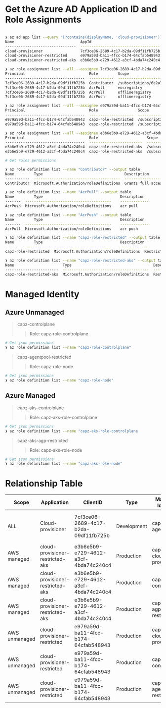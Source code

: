 # Get the Azure AD Application ID and Role Assignments

```bash

❯ az ad app list --query "[?contains(displayName, 'cloud-provisioner')].{name:displayName, appId:appId} | sort_by(@, &name)" --output table
Name                              AppId
--------------------------------  ------------------------------------
cloud-provisioner                 7cf3ce06-2689-4c17-b2da-09df11fb725b  
cloud-provisioner-restricted      e979a59d-ba11-4fcc-b174-64cfab548943  
cloud-provisioner-restricted-aks  e3b6e5b9-e729-4612-a3cf-4bda74c240c4  

❯ az role assignment list --all --assignee 7cf3ce06-2689-4c17-b2da-09df11fb725b --query "[].{Principal:principalName, Role:roleDefinitionName, Scope:scope}" --output table
Principal                             Role         Scope
------------------------------------  -----------  ---------------------------------------------------------------------------------------------------------------------------------------
7cf3ce06-2689-4c17-b2da-09df11fb725b  Contributor  /subscriptions/6e2a38cd-ef16-47b3-a75e-5a4960cedf65
7cf3ce06-2689-4c17-b2da-09df11fb725b  AcrPull      eosregistry
7cf3ce06-2689-4c17-b2da-09df11fb725b  AcrPull      offlineregistry
7cf3ce06-2689-4c17-b2da-09df11fb725b  AcrPush      offlineregistry

❯ az role assignment list --all --assignee e979a59d-ba11-4fcc-b174-64cfab548943 --query "[].{Principal:principalName, Role:roleDefinitionName, Scope:scope}" --output table
Principal                             Role                  Scope
------------------------------------  --------------------  -----------------------------------------------------------------------
e979a59d-ba11-4fcc-b174-64cfab548943  capz-role-restricted  /subscriptions/6e2a38cd-ef16-47b3-a75e-5a4960cedf65/resourceGroups/capz
e979a59d-ba11-4fcc-b174-64cfab548943  capz-role-restricted  /subscriptions/6e2a38cd-ef16-47b3-a75e-5a4960cedf65

❯ az role assignment list --all --assignee e3b6e5b9-e729-4612-a3cf-4bda74c240c4 --query "[].{Principal:principalName, Role:roleDefinitionName, Scope:scope}" --output table
Principal                             Role                      Scope
------------------------------------  ------------------------  -----------------------------------------------------------------------
e3b6e5b9-e729-4612-a3cf-4bda74c240c4  capz-role-restricted-aks  /subscriptions/6e2a38cd-ef16-47b3-a75e-5a4960cedf65/resourceGroups/capz
e3b6e5b9-e729-4612-a3cf-4bda74c240c4  capz-role-restricted-aks  /subscriptions/6e2a38cd-ef16-47b3-a75e-5a4960cedf65

# Get roles permissions

❯ az role definition list --name "Contributor" --output table
Name         Type                                     Description
-----------  ---------------------------------------  -------------------------------------------------------------------------------------------------------------------------------------------------------------------
Contributor  Microsoft.Authorization/roleDefinitions  Grants full access to manage all resources, but does not allow you to assign roles in Azure RBAC, manage assignments in Azure Blueprints, or share image galleries.

❯ az role definition list --name "AcrPull" --output table
Name         Type                                   Description
-------  ---------------------------------------    -------------
AcrPush  Microsoft.Authorization/roleDefinitions    acr pull

❯ az role definition list --name "AcrPush" --output table
Name         Type                                   Description
-------  ---------------------------------------    -------------
AcrPull  Microsoft.Authorization/roleDefinitions    acr push

❯ az role definition list --name "capz-role-restricted" --output table
Name         Type                                   Description
-------  ---------------------------------------    -------------
capz-role-restricted  Microsoft.Authorization/roleDefinitions  Restricted role for cloud-provisioner unmanaged

❯ az role definition list --name "capz-role-restricted-aks" --output table
Name                      Type                                     Description
------------------------  ---------------------------------------  ----------------------------
capz-role-restricted-aks  Microsoft.Authorization/roleDefinitions  Restricted role for cloud-provisioner aks

```

# Managed Identity

## Azure Unmanaged

> capz-controlplane  
>> Role: capz-role-controlplane
```bash
# Get json permissions
❯ az role definition list --name "capz-role-controlplane"
```

> capz-agentpool-restricted
>> Role: capz-role-node
```bash
# Get json permissions
❯ az role definition list --name "capz-role-node"
```

## Azure Managed

> capz-aks-controlplane  
>> Role: capz-aks-role-controlplane
```bash
# Get json permissions
❯ az role definition list --name "capz-aks-role-controlplane
```

> capz-aks-agp-restricted
>> Role: capz-aks-role-node
```bash
# Get json permissions
❯ az role definition list --name "capz-aks-role-node"
```

# Relationship Table
| Scope   |	Application |	ClientID    |	Type	|   Managed Identity    |	Role    |	spec    |
| ---     |	---         |	---         |	---	|   ---                 |	---     |	---        |
| ALL	    |Cloud-provisioner|7cf3ce06-2689-4c17-b2da-09df11fb725b|Development|capz-agentpool|AcrPull, Managed Identity Operator, Contributor|credentials.azure.client_id|
| AWS managed|cloud-provisioner-restricted-aks|e3b6e5b9-e729-4612-a3cf-4bda74c240c4|Production|capz-aks-cloud-provisioner|capz-role-restricted-aks|credentials.azure.client_id|
| AWS managed|cloud-provisioner-restricted-aks|e3b6e5b9-e729-4612-a3cf-4bda74c240c4|Production|capz-aks-controlplane|capz-aks-role-controlplane|security.control_plane_identity|
| AWS managed|cloud-provisioner-restricted-aks|e3b6e5b9-e729-4612-a3cf-4bda74c240c4|Production|capz-aks-agp-restricted|capz-aks-role-node|security.nodes_identity|
| AWS unmanaged|cloud-provisioner-restricted|e979a59d-ba11-4fcc-b174-64cfab548943|Production|capz-cloud-provisioner|capz-role-restricted|credentials.azure.client_id|
| AWS unmanaged|cloud-provisioner-restricted|e979a59d-ba11-4fcc-b174-64cfab548943|Production|capz-controlplane|capz-role-controlplane|security.control_plane_identity|
| AWS unmanaged|cloud-provisioner-restricted|e979a59d-ba11-4fcc-b174-64cfab548943|Production|capz-agentpool-restricted|capz-role-node|security.nodes_identity|